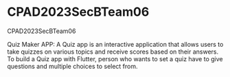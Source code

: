 # CPAD2023SecBTeam06
CPAD2023SecBTeam06

Quiz Maker APP:
A Quiz app is an interactive application that allows users to take quizzes on various topics and receive scores based on their answers. To build a Quiz app with Flutter, person who wants to set a quiz have to give questions and multiple choices to select from.
